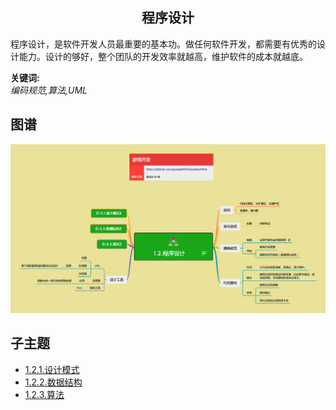 <h2 align="center">程序设计</h2>
<p>
程序设计，是软件开发人员最重要的基本功。做任何软件开发，都需要有优秀的设计能力。设计的够好，整个团队的开发效率就越高，维护软件的成本就越底。
</p>

**关键词:**<br/>
*编码规范,算法,UML*

## 图谱
![图片加载中...](../exports/1.2.程序设计.png?raw=true)

## 子主题
* [1.2.1.设计模式](https://github.com/gonglei007/GameDevMind/blob/main/mds/1.2.1.设计模式.md)
* [1.2.2.数据结构](https://github.com/gonglei007/GameDevMind/blob/main/mds/1.2.2.数据结构.md)
* [1.2.3.算法](https://github.com/gonglei007/GameDevMind/blob/main/mds/1.2.3.算法.md)

